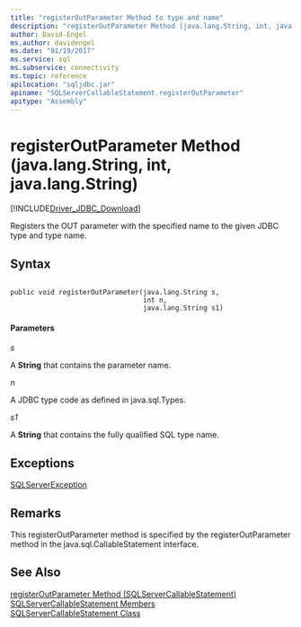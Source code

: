 ```yaml
---
title: "registerOutParameter Method to type and name"
description: "registerOutParameter Method (java.lang.String, int, java.lang.String)"
author: David-Engel
ms.author: davidengel
ms.date: "01/19/2017"
ms.service: sql
ms.subservice: connectivity
ms.topic: reference
apilocation: "sqljdbc.jar"
apiname: "SQLServerCallableStatement.registerOutParameter"
apitype: "Assembly"
---
```

# registerOutParameter Method (java.lang.String, int, java.lang.String)
[!INCLUDE[Driver_JDBC_Download](../../../includes/driver_jdbc_download.md)]

  Registers the OUT parameter with the specified name to the given JDBC type and type name.  
  
## Syntax  
  
```  
  
public void registerOutParameter(java.lang.String s,  
                                 int n,  
                                 java.lang.String s1)  
```  
  
#### Parameters  
 *s*  
  
 A **String** that contains the parameter name.  
  
 *n*  
  
 A JDBC type code as defined in java.sql.Types.  
  
 *s1*  
  
 A **String** that contains the fully qualified SQL type name.  
  
## Exceptions  
 [SQLServerException](../../../connect/jdbc/reference/sqlserverexception-class.md)  
  
## Remarks  
 This registerOutParameter method is specified by the registerOutParameter method in the java.sql.CallableStatement interface.  
  
## See Also  
 [registerOutParameter Method &#40;SQLServerCallableStatement&#41;](../../../connect/jdbc/reference/registeroutparameter-method-sqlservercallablestatement.md)   
 [SQLServerCallableStatement Members](../../../connect/jdbc/reference/sqlservercallablestatement-members.md)   
 [SQLServerCallableStatement Class](../../../connect/jdbc/reference/sqlservercallablestatement-class.md)  
  
  
